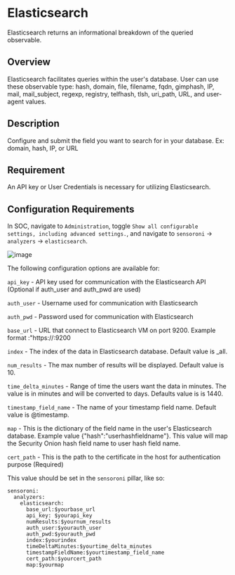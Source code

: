 # Elasticsearch
Elasticsearch returns an informational breakdown of the queried observable.

## Overview
Elasticsearch facilitates queries within the user's database. User can use these observable type: hash, domain, file, filename, fqdn, gimphash, IP, mail, mail_subject, regexp, registry, telfhash, tlsh, uri_path, URL, and user-agent values.

## Description
Configure and submit the field you want to search for in your database. Ex: domain, hash, IP, or URL

## Requirement
An API key or User Credentials is necessary for utilizing Elasticsearch.

## Configuration Requirements

In SOC, navigate to `Administration`, toggle `Show all configurable settings, including advanced settings.`, and navigate to `sensoroni` -> `analyzers` -> `elasticsearch`.

![image](https://github.com/Security-Onion-Solutions/securityonion/tree/2.4/dev/assets/images/screenshots/analyzers/elasticsearch.png)


The following configuration options are available for:

``api_key`` - API key used for communication with the Elasticsearch API (Optional if auth_user and auth_pwd are used)

``auth_user`` - Username used for communication with Elasticsearch 

``auth_pwd`` - Password used for communication with Elasticsearch

``base_url`` - URL that connect to Elasticsearch VM on port 9200. Example format :"https://<your IP address>:9200

``index`` - The index of the data in Elasticsearch database. Default value is _all.

``num_results`` - The max number of results will be displayed. Default value is 10.

``time_delta_minutes`` - Range of time the users want the data in minutes. The value is in minutes and will be converted to days. Defaults value is is 1440.

``timestamp_field_name`` - The name of your timestamp field name. Default value is @timestamp.

``map`` - This is the dictionary of the field name in the user's Elasticsearch database. Example value {"hash":"userhashfieldname"}. This value will map the Security Onion hash field name to user hash field name.

``cert_path`` - This is the path to the certificate in the host for authentication purpose (Required)

This value should be set in the ``sensoroni`` pillar, like so:

```
sensoroni:
  analyzers:
    elasticsearch:
      base_url:$yourbase_url
      api_key: $yourapi_key
      numResults:$yournum_results
      auth_user:$yourauth_user
      auth_pwd:$yourauth_pwd
      index:$yourindex
      timeDeltaMinutes:$yourtime_delta_minutes
      timestampFieldName:$yourtimestamp_field_name
      cert_path:$yourcert_path
      map:$yourmap
```
